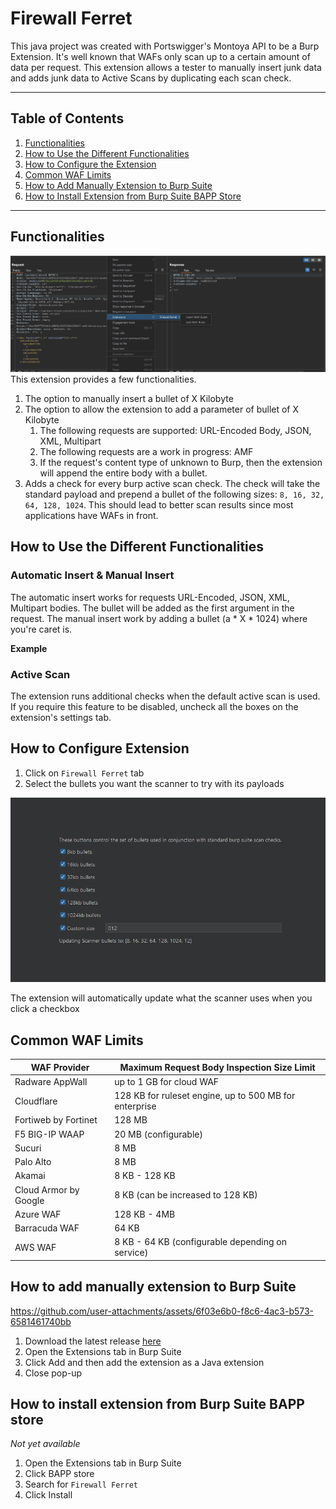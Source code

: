 # Firewall Ferret
This java project was created with Portswigger's Montoya API to be a 
Burp Extension. It's well known that WAFs only scan up to a certain amount of data
per request. This extension allows a tester to manually insert junk data and 
adds junk data to Active Scans by duplicating each scan check. 

---

## Table of Contents
1. [Functionalities](#functionalities)
2. [How to Use the Different Functionalities](#how-to-use-the-different-functionalities)
3. [How to Configure the Extension](#how-to-configure-extension)
4. [Common WAF Limits](#common-waf-limits)
5. [How to Add Manually Extension to Burp Suite](#how-to-add-manually-extension-to-burp-suite)
6. [How to Install Extension from Burp Suite BAPP Store](#how-to-install-extension-from-burp-suite-bapp-store)

---

## Functionalities
![Extension Menu Screenshot](media/ExtensionMenu.png)
This extension provides a few functionalities.
1. The option to manually insert a bullet of X Kilobyte
2. The option to allow the extension to add a parameter of bullet of X Kilobyte
   1. The following requests are supported: URL-Encoded Body, JSON, XML, Multipart
   2. The following requests are a work in progress: AMF
   3. If the request's content type of unknown to Burp, then the extension will 
   append the entire body with a bullet.
3. Adds a check for every burp active scan check. The check will take the standard
payload and prepend a bullet of the following sizes: `8, 16, 32, 64, 128, 1024`. 
This should lead to better scan results since most applications have WAFs in front.

## How to Use the Different Functionalities
### Automatic Insert & Manual Insert
The automatic insert works for requests URL-Encoded, JSON, XML, Multipart bodies. 
The bullet will be added as the first argument in the request. The manual insert 
work by adding a bullet (a * X * 1024) where you're caret is.

**Example**


### Active Scan
The extension runs additional checks when the default active scan is used. If you
require this feature to be disabled, uncheck all the boxes on the extension's settings tab.

## How to Configure Extension
1. Click on `Firewall Ferret` tab
2. Select the bullets you want the scanner to try with its payloads

![Settings Tab](media/SettingsTab.png)

The extension will automatically update what the scanner uses when you click a checkbox

## Common WAF Limits
| WAF Provider          | Maximum Request Body Inspection Size Limit             |
|-----------------------|--------------------------------------------------------|
| Radware AppWall       | up to 1 GB for cloud WAF                               |
| Cloudflare            | 128 KB for ruleset engine, up to 500 MB for enterprise |
| Fortiweb by Fortinet  | 128 MB                                                 |
| F5 BIG-IP WAAP        | 20 MB (configurable)                                   |
| Sucuri                | 8 MB                                                   |
| Palo Alto             | 8 MB                                                   |
| Akamai                | 8 KB - 128 KB                                          |
| Cloud Armor by Google | 8 KB (can be increased to 128 KB)                      |
| Azure WAF             | 128 KB - 4MB                                           |
| Barracuda WAF         | 64 KB                                                  |
| AWS WAF               | 8 KB - 64 KB (configurable depending on service)       |

## How to add manually extension to Burp Suite

https://github.com/user-attachments/assets/6f03e6b0-f8c6-4ac3-b573-6581461740bb

1. Download the latest release [here](https://github.com/ahanel13/Firewall-Ferret/releases)
2. Open the Extensions tab in Burp Suite
3. Click Add and then add the extension as a Java extension
4. Close pop-up

## How to install extension from Burp Suite BAPP store
_Not yet available_
1. Open the Extensions tab in Burp Suite
2. Click BAPP store
3. Search for `Firewall Ferret`
4. Click Install
